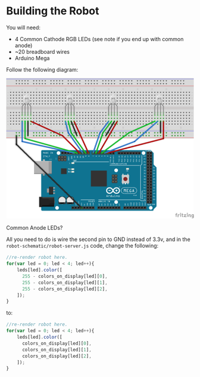 # Building the Robot

You will need:

* 4 Common Cathode RGB LEDs (see note if you end up with common anode)
* ~20 breadboard wires
* Arduino Mega

Follow the following diagram:

![robot schematic](./Robot-Schematic.png)

Common Anode LEDs?

All you need to do is wire the second pin to GND instead of 3.3v, and in the `robot-schematic/robot-server.js` code, change the following:

```javascript
//re-render robot here.
for(var led = 0; led < 4; led++){
    leds[led].color([
      255 - colors_on_display[led][0], 
      255 - colors_on_display[led][1], 
      255 - colors_on_display[led][2], 
    ]);
}
```

to:

```javascript
//re-render robot here.
for(var led = 0; led < 4; led++){
    leds[led].color([
      colors_on_display[led][0], 
      colors_on_display[led][1], 
      colors_on_display[led][2], 
    ]);
}
```